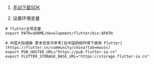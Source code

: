 1. [手动下载SDK](https://flutter.cn/docs/get-started/install/macos/mobile-ios?tab=download#install-the-flutter-sdk)

2. 设置环境变量

```shell
# flutter全局变量
export PATH=$HOME/development/flutter/bin:$PATH

# 中国大陆镜像 更多信息可参考[在中国网络环境下使用 Flutter](https://flutter.cn/community/china?tab=macos)
export PUB_HOSTED_URL="https://pub.flutter-io.cn"
export FLUTTER_STORAGE_BASE_URL="https://storage.flutter-io.cn"
```

